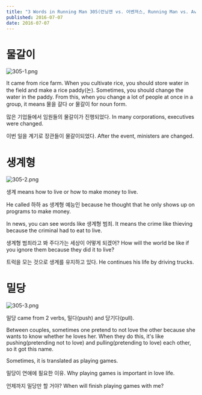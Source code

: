```yaml
---
title: "3 Words in Running Man 305(런닝맨 vs. 어벤져스, Running Man vs. Avengers)"
published: 2016-07-07
date: 2016-07-07
---
```

#  물갈이

![305-1.png ](/images/305-1.png ) 

It came from rice farm. When you cultivate rice, you should store water in the field and make a rice paddy(논). Sometimes, you should change the water in the paddy. From this, when you change a lot of people at once in a group, it means 물을 갈다 or 물갈이 for noun form.

많은 기업들에서 임원들의 물갈이가 진행되었다. 
In many corporations, executives were changed. 

이번 일을 계기로 장관들이 물갈이되었다. 
After the event, ministers are changed. 

#  생계형

![305-2.png ](/images/305-2.png ) 

생계 means how to live or how to make money to live. 

He called 하하 as 생계형 예능인 because he thought that he only shows up on programs to make money. 

In news, you can see words like 생계형 범죄. It means the crime like thieving because the criminal had to eat to live. 

생계형 범죄라고 봐 주다가는 세상이 어떻게 되겠어?
How will the world be like if you ignore them because they did it to live?

트럭을 모는 것으로 생계를 유지하고 있다. 
He continues his life by driving trucks. 


#  밀당

![305-3.png ](/images/305-3.png )

밀당 came from 2 verbs, 밀다(push) and 당기다(pull). 

Between couples, sometimes one pretend to not love the other because she wants to know whether he loves her. When they do this, it's like pushing(pretending not to love) and pulling(pretending to love) each other, so it got this name. 

Sometimes, it is translated as playing games. 

밀당이 연애에 필요한 이유.
Why playing games is important in love life. 

언제까지 밀당만 할 거야?
When will finish playing games with me?
